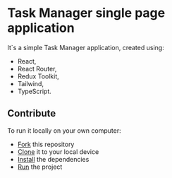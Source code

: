 # Task Manager single page application

It`s a simple Task Manager application, created using: 
* React,
* React Router,
* Redux Toolkit,
* Tailwind,
* TypeScript.

## Contribute

To run it locally on your own computer:
* [Fork](https://help.github.com/articles/fork-a-repo/) this repository
* [Clone](https://help.github.com/articles/cloning-a-repository/) it to your
  local device
* [Install](https://yarnpkg.com/en/docs/cli/install) the dependencies
* [Run](https://github.com/bukinoshita/taskr/blob/master/package.json#L25) the
  project
